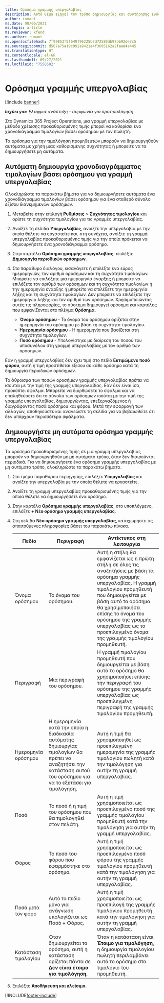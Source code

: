 ```yaml
---
title: Ορόσημα γραμμής υπεργολαβίας
description: Αυτό θέμα εξηγεί τον τρόπο δημιουργίας και συντήρησης ενός χρονοδιαγράμματος τιμολογίων βάσει ορόσημου για μια υπεργολαβία με έναν πωλητή.
author: rumant
ms.date: 08/06/2021
ms.topic: article
ms.reviewer: kfend
ms.author: rumant
ms.openlocfilehash: 7f99853f5f649f96225b7d72580db97bb92de7c5
ms.sourcegitcommit: d507a75a19c992a9421e4f3605162a2faa84a445
ms.translationtype: HT
ms.contentlocale: el-GR
ms.lasthandoff: 09/27/2021
ms.locfileid: "7558502"
---
```

# <a name="subcontract-line-milestones"></a>Ορόσημα γραμμής υπεργολαβίας

[!include [banner](../../includes/dataverse-preview.md)]

_**Ισχύει για:** Ελαφριά ανάπτυξη - συμφωνία για προτιμολόγηση_

Στο Dynamics 365 Project Operations, μια γραμμή υπεργολαβίας με μέθοδο χρέωσης προκαθορισμένης τιμής μπορεί να καθορίσει ένα χρονοδιάγραμμα τιμολογίων βάσει ορόσημου με τον πωλητή.

Τα ορόσημα για την τιμολόγηση προμηθευτών μπορούν να δημιουργηθούν αυτόματα με χρήση μιας καθορισμένης συχνότητας ή μπορείτε να τα δημιουργήσετε μη αυτόματα.

## <a name="automatically-create-a-milestone-based-invoice-schedule-for-a-subcontract-line"></a>Αυτόματη δημιουργία χρονοδιαγράμματος τιμολογίων βάσει ορόσημου για γραμμή υπεργολαβίας

Ολοκληρώστε τα παρακάτω βήματα για να δημιουργήσετε αυτόματα ένα χρονοδιάγραμμα τιμολογίων βάσει ορόσημου για ένα σταθερό σύνολο εξίσου διανεμημενών ορόσημων.

1. Μεταβείτε στην επιλογή **Ρυθμίσεις** > **Συχνότητες τιμολογίου** και ορίστε τη συχνότητα τιμολογίου για τις γραμμές υπεργολαβίας.
2. Ανοίξτε τη σελίδα **Υπεργολαβίες**, ανοίξτε την υπεργολαβία με την οποία θέλετε να εργαστείτε και, στη συνέχεια, ανοίξτε τη γραμμή υπεργολαβίας προκαθορισμένης τιμής για την οποία πρόκειται να δημιουργήσετε ένα χρονοδιάγραμμα ορόσημο.
3. Στην καρτέλα **Ορόσημα γραμμής υπεργολαβίας**, επιλέξτε **Δημιουργία περιοδικών ορόσημων**.
4. Στο παράθυρο διαλόγου, εισαγάγετε ή επιλέξτε ένα εύρος ημερομηνιών, τον αριθμό ορόσημων και τη συχνότητα τιμολογίων. Μπορείτε να επιλέξετε μια ημερομηνία έναρξης ή μπορείτε να επιλέξετε τον αριθμό των ορόσημων και τη συχνότητα τιμολογίων ή την ημερομηνία έναρξης ή μπορείτε να επιλέξετε την ημερομηνία λήξης και τη συχνότητα τιμολογίων. Δεν μπορείτε να επιλέξετε την ημερομηνία λήξης και τον αριθμό των ορόσημων.
Χρησιμοποιώντας αυτές τις πληροφορίες, το σύστημα δημιουργεί ορόσημα και καρτέλες που εμφανίζονται στο πλέγμα **Ορόσημα**.

   - **Όνομα ορόσημου** - Το όνομα του ορόσημου ορίζεται στην ημερομηνία του ορόσημου με βάση τη συχνότητα τιμολογίου.
   - **Ημερομηνία ορόσημου** - Η ημερομηνία που βασίζεται στη συχνότητα τιμολογίων.
   - **Ποσό ορόσημου** - Υπολογίστηκε με διαίρεση του ποσού του υποσυνόλου στη γραμμή υπεργολαβίας με τον αριθμό των ορόσημων.

Εάν η γραμμή υπεργολαβίας δεν έχει τιμή στο πεδίο **Εκτιμώμενο ποσό φόρου**, αυτή η τιμή προστίθεται εξίσου σε κάθε ορόσημο κατά τη δημιουργία περιοδικών ορόσημων.

Το άθροισμα των ποσών οροσήμων γραμμής υπεργολαβίας πρέπει να ισούται με την τιμή της γραμμής υπεργολαβίας. Εάν δεν είναι ίσα, προκύπτει σφάλμα. Μπορείτε να διορθώσετε το σφάλμα και να επαληθεύσετε ότι το σύνολο των ορόσημων ισούται με την τιμή της γραμμής υπεργολαβίας, δημιουργώντας, επεξεργαζόμενος ή διαγράφοντας ποσά ορόσημου και φόρου. Μετά την εφαρμογή των αλλαγών, αποθηκεύστε και ανανεώστε τη σελίδα για να βεβαιωθείτε ότι δεν υπάρχουν περισσότερα σφάλματα.

## <a name="manually-create-subcontract-line-milestones"></a>Δημιουργήστε μη αυτόματα ορόσημα γραμμής υπεργολαβίας

Τα ορόσημα προκαθορισμένης τιμής σε μια γραμμή υπεργολαβίας μπορούν να δημιουργηθούν με μη αυτόματο τρόπο, όταν δεν διαιρούνται περιοδικά. Για να δημιουργήσετε ένα ορόσημο γραμμής υπεργολαβίας με μη αυτόματο τρόπο, ολοκληρώστε τα παρακάτω βήματα.

1. Στο τμήμα παραθύρου περιήγησης, επιλέξτε **Υπεργολαβίες** και ανοίξτε την υπεργολαβία με την οποία θέλετε να εργαστείτε.
2. Ανοίξτε τη γραμμή υπεργολαβίας προκαθορισμένης τιμής για την οποία θέλετε να δημιουργήσετε ένα ορόσημο.
3. Στην καρτέλα **Ορόσημα γραμμής υπεργολαβίας**, στο υποπλέγμενο, επιλέξτε **+ Νέο ορόσημο γραμμής υπεργολαβίας**.
4. Στη σελίδα **Νέο ορόσημο γραμμής υπεργολαβίας**, καταχωρήστε τις απαιτούμενες πληροφορίες βάσει του παρακάτω πίνακα.

    | Πεδίο | Περιγραφή |Αντίκτυπος στη λειτουργία|
    | --- | --- |----------------------|
    | Όνομα ορόσημου | Το όνομα του ορόσημου. |Αυτή η στήλη θα εμφανίζεται ως η πρώτη στήλη σε όλες τις αναζητήσεις με βάση τα ορόσημα γραμμής υπεργολαβίας. Η γραμμή τιμολογίου προμηθευτή που δημιουργείται με βάση αυτό το ορόσημο θα χρησιμοποιήσει επίσης το όνομα του ορόσημου της γραμμής υπεργολαβίας ως το προεπιλεγμένο όνομα της γραμμής τιμολογίου προμηθευτή.|
    | Περιγραφή | Μια περιγραφή του ορόσημου. |Η γραμμή τιμολογίου προμηθευτή που δημιουργείται με βάση αυτό το ορόσημο θα χρησιμοποιήσει επίσης την περιγραφή του ορόσημου της γραμμής υπεργολαβίας ως προεπιλεγμένη περιγραφή της γραμμής τιμολογίου προμηθευτή.|
    | Ημερομηνία ορόσημου | Η ημερομηνία κατά την οποία η διαδικασία αυτόματης δημιουργίας τιμολογίων θα πρέπει να αναζητήσει την κατάσταση αυτού του ορόσημου για να το εξετάσει για τιμολόγηση.| Αυτή η τιμή θα χρησιμοποιηθεί ως προεπιλεγμένη ημερομηνία της γραμμής τιμολογίου πωλητή κατά την τιμολόγηση για αυτήν τη γραμμή υπεργολαβίας. |
    | Ποσό | Το ποσό ή η τιμή του ορόσημου που θα τιμολογηθεί στον πελάτη. |Αυτή η τιμή χρησιμοποιείται ως προεπιλεγμένο ποσό της γραμμής τιμολογίου προμηθευτή κατά την τιμολόγηση για αυτήν τη γραμμή υπεργολαβίας. |
    | Φόρος | Το ποσό του φόρου που εφαρμόστηκε στο ορόσημο.| Αυτή η τιμή χρησιμοποιείται ως προεπιλεγμένο ποσό φόρου της γραμμής τιμολογίου προμηθευτή κατά την τιμολόγηση για αυτήν τη γραμμή υπεργολαβίας. |
    | Ποσό μετά τον φόρο | Αυτό το πεδίο μόνο για ανάγνωση υπολογίζεται ως Ποσό + Φόρος.|Αυτή η τιμή χρησιμοποιείται ως προεπιλογή της γραμμής τιμολογίου προμηθευτή κατά την τιμολόγηση για αυτήν τη γραμμή υπεργολαβίας. |
    | Κατάσταση τιμολογίου | Όταν δημιουργείται το ορόσημο, αυτή η κατάσταση ορίζεται πάντα σε **Δεν είναι έτοιμο για τιμολόγηση**.|  Όταν η κατάσταση είναι **Έτοιμο για τιμολόγηση**, η δημιουργία τιμολογίου πωλητή περιλαμβάνει αυτό το ορόσημο στο τιμολόγιο του προμηθευτή. |

5. Επιλέξτε **Αποθήκευση και κλείσιμο**.


[!INCLUDE[footer-include](../../includes/footer-banner.md)]
